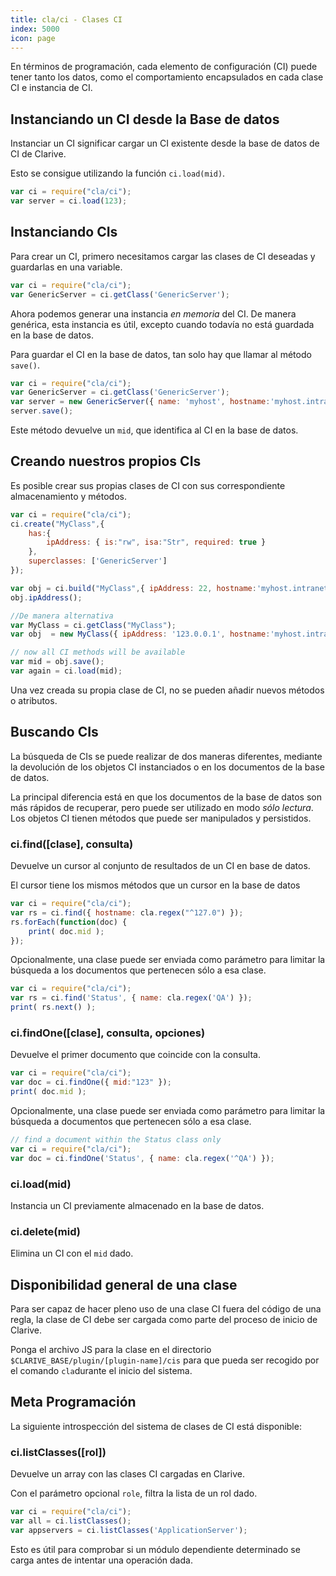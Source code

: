 ```yaml
---
title: cla/ci - Clases CI
index: 5000
icon: page
---
```


En términos de programación, cada elemento de configuración (CI)
puede tener tanto los datos, como el comportamiento encapsulados en cada clase CI e instancia de CI.

## Instanciando un CI desde la Base de datos

Instanciar un CI significar cargar un CI existente desde la base de datos de CI de Clarive.

Esto se consigue utilizando la función `ci.load(mid)`.

```javascript
var ci = require("cla/ci");
var server = ci.load(123);
```

## Instanciando CIs

Para crear un CI, primero necesitamos cargar las clases de CI deseadas y guardarlas en una variable.

```javascript
var ci = require("cla/ci");
var GenericServer = ci.getClass('GenericServer');
```

Ahora podemos generar una instancia *en memoria* del CI. De manera genérica, esta instancia es útil, excepto cuando todavía no está guardada en la base de datos.

Para guardar el CI en la base de datos, tan solo  hay que llamar al método `save()`.

```javascript
var ci = require("cla/ci");
var GenericServer = ci.getClass('GenericServer');
var server = new GenericServer({ name: 'myhost', hostname:'myhost.intranet' });
server.save();
```

Este método  devuelve un `mid`, que identifica al CI en la base de datos.

## Creando nuestros propios CIs

Es posible crear sus propias clases de CI con sus correspondiente almacenamiento y métodos.

```javascript
var ci = require("cla/ci");
ci.create("MyClass",{
    has:{
        ipAddress: { is:"rw", isa:"Str", required: true }
    },
    superclasses: ['GenericServer']
});

var obj = ci.build("MyClass",{ ipAddress: 22, hostname:'myhost.intranet' });
obj.ipAddress();

//De manera alternativa
var MyClass = ci.getClass("MyClass");
var obj  = new MyClass({ ipAddress: '123.0.0.1', hostname:'myhost.intranet' });

// now all CI methods will be available
var mid = obj.save();
var again = ci.load(mid);
```

Una vez creada su propia clase de CI, no se pueden añadir nuevos métodos o atributos.

## Buscando CIs

La búsqueda de CIs se puede realizar de dos maneras diferentes, mediante la devolución de los objetos CI instanciados o en los documentos de la base de datos.


La principal diferencia está en que los documentos de la base de datos son más rápidos de
recuperar, pero puede ser utilizado en modo *sólo lectura*. Los objetos CI tienen métodos
que puede ser manipulados y persistidos.


### ci.find([clase], consulta)

Devuelve un cursor al conjunto de resultados de un CI en base de datos.

El cursor tiene los mismos métodos que un cursor en la base de datos

```javascript
var ci = require("cla/ci");
var rs = ci.find({ hostname: cla.regex("^127.0") });
rs.forEach(function(doc) {
    print( doc.mid );
});
```


Opcionalmente, una clase puede ser enviada como parámetro para limitar
la búsqueda a los documentos que pertenecen sólo a esa clase.

```javascript
var ci = require("cla/ci");
var rs = ci.find('Status', { name: cla.regex('QA') });
print( rs.next() );
```

### ci.findOne([clase], consulta, opciones)

Devuelve el primer documento que coincide con la consulta.

```javascript
var ci = require("cla/ci");
var doc = ci.findOne({ mid:"123" });
print( doc.mid );
```

Opcionalmente, una clase puede ser enviada como parámetro para limitar
la búsqueda a documentos que pertenecen sólo a esa clase.

```javascript
// find a document within the Status class only
var ci = require("cla/ci");
var doc = ci.findOne('Status', { name: cla.regex('^QA') });
```

### ci.load(mid)

Instancia un CI previamente almacenado en la base de datos.

### ci.delete(mid)

Elimina un CI con el `mid` dado.

## Disponibilidad general de una clase

Para ser capaz de hacer pleno uso de una clase CI fuera del código de una regla, la clase de CI debe ser cargada como parte del proceso de inicio de Clarive.

Ponga el archivo JS para la clase en el directorio `$CLARIVE_BASE/plugin/[plugin-name]/cis` para que pueda ser recogido por el comando `cla`durante el inicio del sistema.

## Meta Programación

La siguiente introspección del sistema de clases de CI está disponible:

### ci.listClasses([rol])

Devuelve un array con las clases CI cargadas en Clarive.

Con el parámetro opcional `role`, filtra la lista de un rol dado.

```javascript
var ci = require("cla/ci");
var all = ci.listClasses();
var appservers = ci.listClasses('ApplicationServer');
```

Esto es útil para comprobar si un módulo dependiente determinado se carga antes de intentar una operación dada.